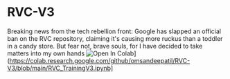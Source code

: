 # RVC-V3
Breaking news from the tech rebellion front: Google has slapped an official ban on the RVC repository, claiming it's causing more ruckus than a toddler in a candy store. But fear not, brave souls, for I have decided to take matters into my own hands
![Open In Colab](https://colab.research.google.com/assets/colab-badge.svg)](https://colab.research.google.com/github/omsandeepatil/RVC-V3/blob/main/RVC_TrainingV3.ipynb]
